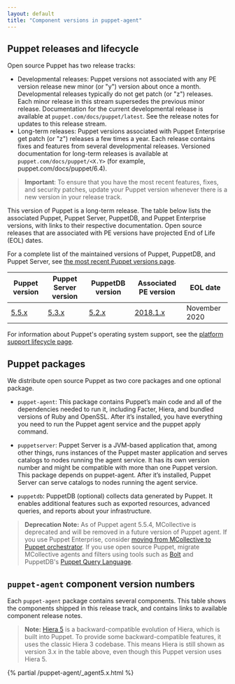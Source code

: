 ```yaml
---
layout: default
title: "Component versions in puppet-agent"
---
```


[Facter]: {{facter}}/
[Hiera]: {{hiera}}/
[MCollective]: /docs/mcollective/
[agent]: ./services_agent_unix.html
[apply]: ./services_apply.html
[Puppet Server]: {{puppetserver}}/
[release notes]: ./release_notes_agent.html

## Puppet releases and lifecycle

Open source Puppet has two release tracks:

* Developmental releases: Puppet versions not associated with any PE version release new minor (or "y") version about once a month. Developmental releases typically do not get patch (or "z") releases. Each minor release in this stream supersedes the previous minor release. Documentation for the current developmental release is available at `puppet.com/docs/puppet/latest`. See the release notes for updates to this release stream.
* Long-term releases: Puppet versions associated with Puppet Enterprise get patch (or "z") releases a few times a year. Each release contains fixes and features from several developmental releases. Versioned documentation for long-term releases is available at `puppet.com/docs/puppet/<X.Y>` (for example, puppet.com/docs/puppet/6.4).

> **Important**: To ensure that you have the most recent features, fixes, and security patches, update your Puppet version whenever there is a new version in your release track.

This version of Puppet is a long-term release. The table below lists the associated Puppet, Puppet Server, PuppetDB, and Puppet Enterprise versions, with links to their respective documentation. Open source releases that are associated with PE versions have projected End of Life (EOL) dates.

For a complete list of the maintained versions of Puppet, PuppetDB, and Puppet Server, see [the most recent Puppet versions page](/puppet/latest/about_agent.html).

<table>
  <thead>
    <tr>
      <th>Puppet version</th> <th>Puppet Server version</th> <th>PuppetDB version</th> <th>Associated PE version</th> <th>EOL date</th>
    </tr>
  </thead>

  <tbody>
  <tr><td><a href="/puppet/5.5/release_notes.html">5.5.x</a> </td> <td><a href="/puppetserver/5.3">5.3.x</a></td> <td><a href="/puppetdb/5.2">5.2.x</a></td> <td><a href="/pe/2018.1">2018.1.x</a></td> <td>November 2020</td></tr> 
  </tbody>
</table>

For information about Puppet's operating system support, see the [platform support lifecycle page](https://puppet.com/misc/platform-support-lifecycle).

## Puppet packages

We distribute open source Puppet as two core packages and one optional package.

* `puppet-agent`: This package contains Puppet’s main code and all of the dependencies needed to run it, including Facter, Hiera, and bundled versions of Ruby and OpenSSL. After it’s installed, you have everything you need to run the Puppet agent service and the puppet apply command. 

* `puppetserver`: Puppet Server is a JVM-based application that, among other things, runs instances of the Puppet master application and serves catalogs to nodes running the agent service. It has its own version number and might be compatible with more than one Puppet version. This package depends on puppet-agent. After it’s installed, Puppet Server can serve catalogs to nodes running the agent service. 

* `puppetdb`: PuppetDB (optional) collects data generated by Puppet. It enables additional features such as exported resources, advanced queries, and reports about your infrastructure.

> **Deprecation Note:** As of Puppet agent 5.5.4, MCollective is deprecated and will be removed in a future version of Puppet agent. If you use Puppet Enterprise, consider [moving from MCollective to Puppet orchestrator](/docs/pe/2018.1/migrating_from_mcollective_to_orchestrator.html). If you use open source Puppet, migrate MCollective agents and filters using tools such as [Bolt](/docs/bolt/) and PuppetDB's [Puppet Query Language](/docs/puppetdb/).


## `puppet-agent` component version numbers

Each `puppet-agent` package contains several components. This table shows the components shipped in this release track, and contains links to available component release notes.

> **Note:** [Hiera 5](./hiera_intro.html) is a backward-compatible evolution of Hiera, which is built into Puppet. To provide some backward-compatible features, it uses the classic Hiera 3 codebase. This means Hiera is still shown as version 3.x in the table above, even though this Puppet version uses Hiera 5.

{% partial /puppet-agent/_agent5.x.html %}

